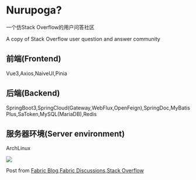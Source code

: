 # Nurupoga?

一个仿Stack Overflow的用户问答社区

A copy of Stack Overflow user question and answer community

## 前端(Frontend)

Vue3,Axios,NaiveUI,Pinia

## 后端(Backend)

SpringBoot3,SpringCloud(Gateway,WebFlux,OpenFeign),SpringDoc,MyBatisPlus,SaToken,MySQL(MariaDB),Redis

## 服务器环境(Server environment)

ArchLinux

![](https://user-images.githubusercontent.com/32991121/225259939-40c10d6e-3139-4fce-818a-3e696ec03722.png)

Post from [Fabric Blog](https://fabricmc.net/blog/),[Fabric Discussions](https://github.com/FabricMC/fabric/discussions),[Stack Overflow](https://stackoverflow.com/)
